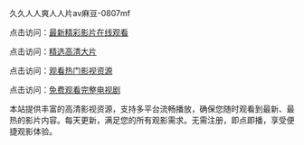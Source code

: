 久久人人爽人人片av麻豆-0807mf

点击访问：<a href="https://heiliaozj3tjd.pages.dev">最新精彩影片在线观看</a>

点击访问：<a href="https://heiliaoe8ajia.pages.dev">精选高清大片</a>

点击访问：<a href="https://heiliaoxqkkct.pages.dev">观看热门影视资源</a>

点击访问：<a href="https://heiliaoxwd5i8.pages.dev">免费观看完整电视剧</a>

本站提供丰富的高清影视资源，支持多平台流畅播放，确保您随时观看到最新、最热的影片内容。每天更新，满足您的所有观影需求。无需注册，即点即播，享受便捷观影体验。

<span style="display:none;">[Canonical link](https://github.com/ew20250708/ew13 ）</span>
